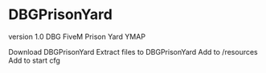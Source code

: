 # DBGPrisonYard
version 1.0 DBG FiveM Prison Yard YMAP

Download DBGPrisonYard
Extract files to DBGPrisonYard
Add to /resources
Add to start cfg

